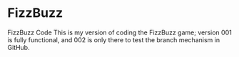 # FizzBuzz
FizzBuzz Code
This is my version of coding the FizzBuzz game; version 001 is fully functional, and 002 is only there to test the branch mechanism in GitHub.
